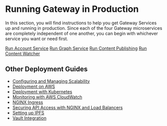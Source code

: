 # Running Gateway in Production

In this section, you will find instructions to help you get Gateway Services up and running in production.
Since each of the four Gateway microservices are completely independent of one another, you can begin with whichever service you want or need first.

<div class="button-links">

[Run Account Service](./AccountService/RunAccountService.md)
[Run Graph Service](./GraphService/RunGraphService.md)
[Run Content Publishing](./ContentPublishing/RunContentPublishing.md)
[Run Content Watcher](./ContentWatcher/RunContentWatcher.md)

</div>

## Other Deployment Guides

- [Configuring and Managing Scalability](./Scalability.md)
- [Deployment on AWS](./Deployment.md)
- [Deployment with Kubernetes](./Kubernetes.md)
- [Monitoring with AWS CloudWatch](./Monitoring.md)
- [NGINX Ingress](./Nginx.md)
- [Securing API Access with NGINX and Load Balancers](./Security.md)
- [Setting up IPFS](./IPFS.md)
- [Vault Integration](./Vault.md)
